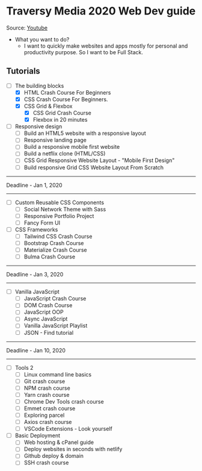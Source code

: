# Traversy Media 2020 Web Dev guide

Source: [Youtube](https://www.youtube.com/watch?v=0pThnRneDjw&t=558s)

- What you want to do?
  - I want to quickly make websites and apps mostly for personal and productivity purpose. So I want to be Full Stack.

## Tutorials

- [ ] The building blocks
  - [x] HTML Crash Course For Beginners
  - [x] CSS Crash Course For Beginners.
  - [x] CSS Grid & Flexbox
    - [x] CSS Grid Crash Course
    - [x] Flexbox in 20 minutes
- [ ] Responsive design
  - [ ] Build an HTML5 website with a responsive layout
  - [ ] Responsive landing page
  - [ ] Build a responsive mobile first website
  - [ ] Build a netflix clone (HTML/CSS)
  - [ ] CSS Grid Responsive Website Layout - "Mobile First Design"
  - [ ] Build responsive Grid CSS Website Layout From Scratch

---

Deadline - Jan 1, 2020

---

- [ ] Custom Reusable CSS Components
  - [ ] Social Network Theme with Sass
  - [ ] Responsive Portfolio Project
  - [ ] Fancy Form UI
- [ ] CSS Frameworks
  - [ ] Tailwind CSS Crash Course
  - [ ] Bootstrap Crash Course
  - [ ] Materialize Crash Course
  - [ ] Bulma Crash Course

---

Deadline - Jan 3, 2020

---

- [ ] Vanilla JavaScript
  - [ ] JavaScript Crash Course
  - [ ] DOM Crash Course
  - [ ] JavaScript OOP
  - [ ] Async JavaScript
  - [ ] Vanilla JavaScript Playlist
  - [ ] JSON - Find tutorial

---

Deadline - Jan 10, 2020

---

- [ ] Tools 2
  - [ ] Linux command line basics
  - [ ] Git crash course
  - [ ] NPM crash course
  - [ ] Yarn crash course
  - [ ] Chrome Dev Tools crash course
  - [ ] Emmet crash course
  - [ ] Exploring parcel
  - [ ] Axios crash course
  - [ ] VSCode Extensions - Look yourself
- [ ] Basic Deployment
  - [ ] Web hosting & cPanel guide
  - [ ] Deploy websites in seconds with netlify
  - [ ] Github deploy & domain
  - [ ] SSH crash course
